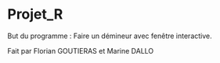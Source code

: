 # Projet_R
But du programme : Faire un démineur avec fenêtre interactive.

Fait par Florian GOUTIERAS et Marine DALLO